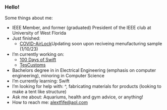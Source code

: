 ### Hello!

<!--
  **alextfife/alextfife** is a ✨ _special_ ✨ repository because its `README.md` (this file) appears on your GitHub profile.
-->
Some things about me:

-  IEEE Member, and former (graduated) President of the IEEE club at University of West Florida
-  Just finished:      
    -   [COVID-AirLock](https://github.com/alextfife/COVID-AirLock)Updating soon upon reciveing menufacturing sample (1/10/23)
-  I’m currently working on: 
    -   [100 Days of Swift](https://www.hackingwithswift.com/100)
    -   [TesCustoms](https://github.com/TesCustoms/TesMufflerIOS)
-  Bachelors degree in in Electrical Engineering (emphasis on computer engineering), minoring in Computer Science
-  I’m currently learning: Swift
-  I’m looking for help with: ^, fabricating materials for products (looking to make a tent like structure)
-  Ask me about: Aquariums, health and gym advice, or anything!
-  How to reach me: alextfife@aol.com 

